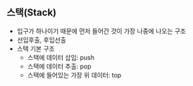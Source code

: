 ## 스택(Stack)
- 입구가 하나이기 때문에 먼저 들어간 것이 가장 나중에 나오는 구조
- 선입후출, 후입선출
- 스택 기본 구조
    - 스택에 데이터 삽입: push
    - 스택에 데이터 추출: pop
    - 스택에 들어있는 가장 위 데이터: top

